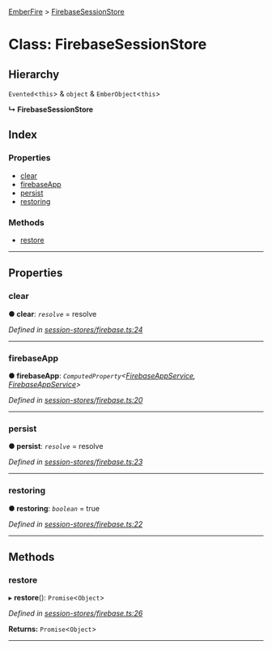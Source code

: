 [EmberFire](../README.md) > [FirebaseSessionStore](../classes/firebasesessionstore.md)

# Class: FirebaseSessionStore

## Hierarchy

 `Evented`<`this`> & `object` & `EmberObject`<`this`>

**↳ FirebaseSessionStore**

## Index

### Properties

* [clear](firebasesessionstore.md#clear)
* [firebaseApp](firebasesessionstore.md#firebaseapp)
* [persist](firebasesessionstore.md#persist)
* [restoring](firebasesessionstore.md#restoring)

### Methods

* [restore](firebasesessionstore.md#restore)

---

## Properties

<a id="clear"></a>

###  clear

**● clear**: *`resolve`* =  resolve

*Defined in [session-stores/firebase.ts:24](https://github.com/firebase/emberfire/blob/v3/addon/session-stores/firebase.ts#L24)*

___
<a id="firebaseapp"></a>

###  firebaseApp

**● firebaseApp**: *`ComputedProperty`<[FirebaseAppService](firebaseappservice.md), [FirebaseAppService](firebaseappservice.md)>*

*Defined in [session-stores/firebase.ts:20](https://github.com/firebase/emberfire/blob/v3/addon/session-stores/firebase.ts#L20)*

___
<a id="persist"></a>

###  persist

**● persist**: *`resolve`* =  resolve

*Defined in [session-stores/firebase.ts:23](https://github.com/firebase/emberfire/blob/v3/addon/session-stores/firebase.ts#L23)*

___
<a id="restoring"></a>

###  restoring

**● restoring**: *`boolean`* = true

*Defined in [session-stores/firebase.ts:22](https://github.com/firebase/emberfire/blob/v3/addon/session-stores/firebase.ts#L22)*

___

## Methods

<a id="restore"></a>

###  restore

▸ **restore**(): `Promise`<`Object`>

*Defined in [session-stores/firebase.ts:26](https://github.com/firebase/emberfire/blob/v3/addon/session-stores/firebase.ts#L26)*

**Returns:** `Promise`<`Object`>

___

